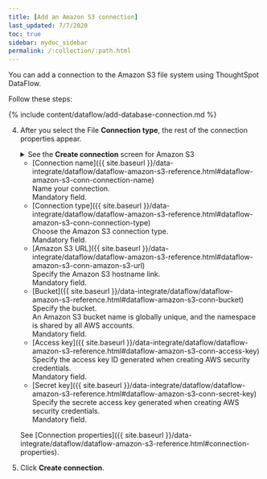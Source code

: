```yaml
---
title: [Add an Amazon S3 connection]
last_updated: 7/7/2020
toc: true
sidebar: mydoc_sidebar
permalink: /:collection/:path.html
---
```

You can add a connection to the Amazon S3 file system using ThoughtSpot DataFlow.

Follow these steps:

{% include content/dataflow/add-database-connection.md %}

4. After you select the File **Connection type**, the rest of the connection properties appear.

   <details>
     <summary>See the <strong>Create connection</strong> screen for Amazon S3</summary>
     <p>
      <img src="../../images/dataflow-amazon-s3-create.png" alt="Add a connection to Amazon S3" /></p>
   </details>

   * [Connection name]({{ site.baseurl }}/data-integrate/dataflow/dataflow-amazon-s3-reference.html#dataflow-amazon-s3-conn-connection-name)<br/>Name your connection.<br/>Mandatory field. 
   * [Connection type]({{ site.baseurl }}/data-integrate/dataflow/dataflow-amazon-s3-reference.html#dataflow-amazon-s3-conn-connection-type)<br/>Choose the Amazon S3 connection type.<br/>Mandatory field.
   * [Amazon S3 URL]({{ site.baseurl }}/data-integrate/dataflow/dataflow-amazon-s3-reference.html#dataflow-amazon-s3-conn-amazon-s3-url)<br/>Specify the Amazon S3 hostname link.<br/>Mandatory field.
   * [Bucket]({{ site.baseurl }}/data-integrate/dataflow/dataflow-amazon-s3-reference.html#dataflow-amazon-s3-conn-bucket)<br/>Specify the bucket.<br/>An Amazon S3 bucket name is globally unique, and the namespace is shared by all AWS accounts.<br/>Mandatory field.
   * [Access key]({{ site.baseurl }}/data-integrate/dataflow/dataflow-amazon-s3-reference.html#dataflow-amazon-s3-conn-access-key)<br/>Specify the access key ID generated when creating AWS security credentials.<br/>Mandatory field.
   * [Secret key]({{ site.baseurl }}/data-integrate/dataflow/dataflow-amazon-s3-reference.html#dataflow-amazon-s3-conn-secret-key)<br/>Specify the secrete access key generated when creating AWS security credentials.<br/>Mandatory field.

   See [Connection properties]({{ site.baseurl }}/data-integrate/dataflow/dataflow-amazon-s3-reference.html#connection-properties).

5. Click **Create connection**.   
